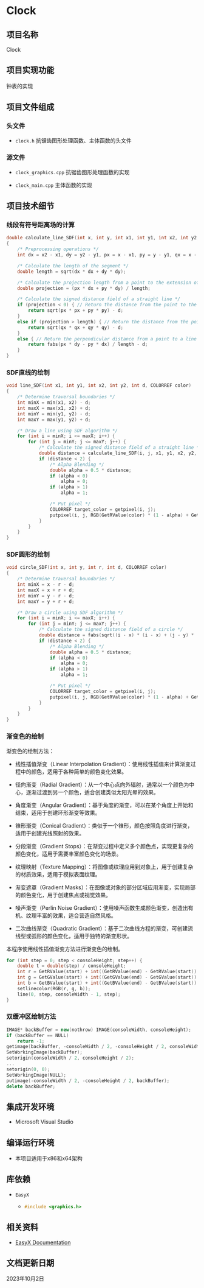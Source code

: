 # Clock

## 项目名称

Clock

## 项目实现功能

钟表的实现

## 项目文件组成

### 头文件

* `clock.h`
抗锯齿图形处理函数、主体函数的头文件

### 源文件

* `clock_graphics.cpp`
抗锯齿图形处理函数的实现

* `clock_main.cpp`
主体函数的实现

## 项目技术细节

### 线段有符号距离场的计算

```cpp
double calculate_line_SDF(int x, int y, int x1, int y1, int x2, int y2, int d)
{
    /* Preprocessing operations */
    int dx = x2 - x1, dy = y2 - y1, px = x - x1, py = y - y1, qx = x - x2, qy = y - y2;

    /* Calculate the length of the segment */
    double length = sqrt(dx * dx + dy * dy);

    /* Calculate the projection length from a point to the extension of the segment */
    double projection = (px * dx + py * dy) / length;

    /* Calculate the signed distance field of a straight line */
    if (projection < 0) { // Return the distance from the point to the starting point if the projection is before the endpoints
        return sqrt(px * px + py * py) - d;
    }
    else if (projection > length) { // Return the distance from the point to the ending point if the projection is after the endpoints
        return sqrt(qx * qx + qy * qy) - d;
    }
    else { // Return the perpendicular distance from a point to a line segment
        return fabs(px * dy - py * dx) / length - d;
    }
}
```

### SDF直线的绘制

```cpp
void line_SDF(int x1, int y1, int x2, int y2, int d, COLORREF color)
{
    /* Determine traversal boundaries */
    int minX = min(x1, x2) - d;
    int maxX = max(x1, x2) + d;
    int minY = min(y1, y2) - d;
    int maxY = max(y1, y2) + d;

    /* Draw a line using SDF algorithm */
    for (int i = minX; i <= maxX; i++) {
        for (int j = minY; j <= maxY; j++) {
            /* Calculate the signed distance field of a straight line */
            double distance = calculate_line_SDF(i, j, x1, y1, x2, y2, d) + 1;
            if (distance < 2) {
                /* Alpha Blending */
                double alpha = 0.5 * distance;
                if (alpha < 0)
                    alpha = 0;
                if (alpha > 1)
                    alpha = 1;

                /* Put pixel */
                COLORREF target_color = getpixel(i, j);
                putpixel(i, j, RGB(GetRValue(color) * (1 - alpha) + GetRValue(target_color) * alpha, GetGValue(color) * (1 - alpha) + GetGValue(target_color) * alpha, GetBValue(color) * (1 - alpha) + GetBValue(target_color) * alpha));
            }
        }
    }
}
```

### SDF圆形的绘制

```cpp
void circle_SDF(int x, int y, int r, int d, COLORREF color)
{
    /* Determine traversal boundaries */
    int minX = x - r - d;
    int maxX = x + r + d;
    int minY = y - r - d;
    int maxY = y + r + d;

    /* Draw a circle using SDF algorithm */
    for (int i = minX; i <= maxX; i++) {
        for (int j = minY; j <= maxY; j++) {
            /* Calculate the signed distance field of a circle */
            double distance = fabs(sqrt((i - x) * (i - x) + (j - y) * (j - y)) - r) - d + 1;
            if (distance < 2) {
                /* Alpha Blending */
                double alpha = 0.5 * distance;
                if (alpha < 0)
                    alpha = 0;
                if (alpha > 1)
                    alpha = 1;

                /* Put pixel */
                COLORREF target_color = getpixel(i, j);
                putpixel(i, j, RGB(GetRValue(color) * (1 - alpha) + GetRValue(target_color) * alpha, GetGValue(color) * (1 - alpha) + GetGValue(target_color) * alpha, GetBValue(color) * (1 - alpha) + GetBValue(target_color) * alpha));
            }
        }
    }
}
```

### 渐变色的绘制

渐变色的绘制方法：

* 线性插值渐变（Linear Interpolation Gradient）：使用线性插值来计算渐变过程中的颜色，适用于各种简单的颜色变化效果。

* 径向渐变（Radial Gradient）：从一个中心点向外辐射，通常以一个颜色为中心，逐渐过渡到另一个颜色，适合创建类似太阳光晕的效果。

* 角度渐变（Angular Gradient）：基于角度的渐变，可以在某个角度上开始和结束，适用于创建环形渐变等效果。

* 锥形渐变（Conical Gradient）：类似于一个锥形，颜色按照角度进行渐变，适用于创建光线照射的效果。

* 分段渐变（Gradient Stops）：在渐变过程中定义多个颜色点，实现更复杂的颜色变化，适用于需要丰富颜色变化的场景。

* 纹理映射（Texture Mapping）：将图像或纹理应用到对象上，用于创建复杂的材质效果，适用于模拟表面纹理。

* 渐变遮罩（Gradient Masks）：在图像或对象的部分区域应用渐变，实现局部的颜色变化，用于创建焦点或视觉效果。

* 噪声渐变（Perlin Noise Gradient）：使用噪声函数生成颜色渐变，创造出有机、纹理丰富的效果，适合营造自然风格。

* 二次曲线渐变（Quadratic Gradient）：基于二次曲线方程的渐变，可创建流线型或弧形的颜色变化，适用于独特的渐变形状。

本程序使用线性插值渐变方法进行渐变色的绘制。

```cpp
for (int step = 0; step < consoleHeight; step++) {
    double t = double(step) / consoleHeight;
    int r = GetRValue(start) + int((GetRValue(end) - GetRValue(start)) * t);
    int g = GetGValue(start) + int((GetGValue(end) - GetGValue(start)) * t);
    int b = GetBValue(start) + int((GetBValue(end) - GetBValue(start)) * t);
    setlinecolor(RGB(r, g, b));
    line(0, step, consoleWidth - 1, step);
}
```

### 双缓冲区绘制方法

```cpp
IMAGE* backBuffer = new(nothrow) IMAGE(consoleWidth, consoleHeight);
if (backBuffer == NULL)
    return -1;
getimage(backBuffer, -consoleWidth / 2, -consoleHeight / 2, consoleWidth, consoleHeight);
SetWorkingImage(backBuffer);
setorigin(consoleWidth / 2, consoleHeight / 2);
...
setorigin(0, 0);
SetWorkingImage(NULL);
putimage(-consoleWidth / 2, -consoleHeight / 2, backBuffer);
delete backBuffer;
```

## 集成开发环境

* Microsoft Visual Studio

## 编译运行环境

* 本项目适用于x86和x64架构

## 库依赖

* `EasyX`

  * ```cpp
    #include <graphics.h>
    ```

## 相关资料

* [EasyX Documentation](https://docs.easyx.cn)

## 文档更新日期

2023年10月2日